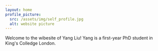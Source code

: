 ```yaml
---
layout: home
profile_picture:
  src: /assets/img/self_profile.jpg
  alt: website picture
---
```


<p>
  Welcome to the wibesite of Yang Liu! Yang is a first-year PhD student in King's Colledge London.
</p>
